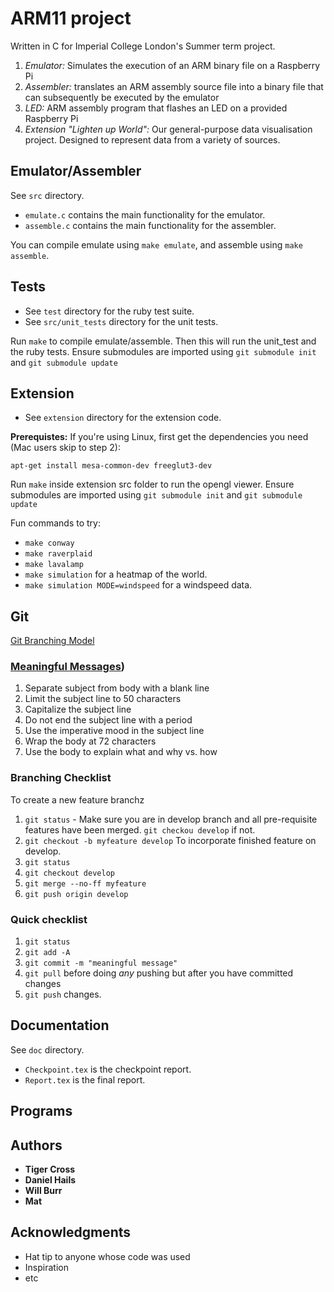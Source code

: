 # ARM11 project
Written in C for Imperial College London's Summer term project.

1. _Emulator:_ Simulates the execution of an ARM binary file on a Raspberry Pi
2. _Assembler:_ translates an ARM assembly source file into a
binary file that can subsequently be executed by the emulator
3. _LED:_ ARM assembly program that flashes an LED on a provided Raspberry Pi
4. _Extension "Lighten up World":_ Our general-purpose data visualisation project. Designed to represent data from a variety of sources.

## Emulator/Assembler

See `src` directory.

- `emulate.c` contains the main functionality for the emulator.
- `assemble.c` contains the main functionality for the assembler.

You can compile emulate using `make emulate`, and assemble using `make assemble`.


## Tests

- See `test` directory for the ruby test suite.
- See `src/unit_tests` directory for the unit tests.

Run `make` to compile emulate/assemble. Then this will run the unit_test and the ruby tests. Ensure submodules are imported using `git submodule init` and `git submodule update`

## Extension

- See `extension` directory for the extension code.

**Prerequistes:** If you're using Linux, first get the dependencies you need
(Mac users skip to step 2):

    apt-get install mesa-common-dev freeglut3-dev

Run `make` inside extension src folder to run the opengl viewer.
Ensure submodules are imported using `git submodule init` and `git submodule update`

Fun commands to try:
-  `make conway`
-  `make raverplaid`
-  `make lavalamp`
-  `make simulation` for a heatmap of the world.
-  `make simulation MODE=windspeed` for a windspeed data.

## Git
[Git Branching Model](http://nvie.com/posts/a-successful-git-branching-model/)
### [Meaningful Messages](https://chris.beams.io/posts/git-commit/))
1. Separate subject from body with a blank line
2. Limit the subject line to 50 characters
3. Capitalize the subject line
4. Do not end the subject line with a period
5. Use the imperative mood in the subject line
6. Wrap the body at 72 characters
7. Use the body to explain what and why vs. how

### Branching Checklist
To create a new feature branchz
1. `git status` - Make sure you are in develop branch and all pre-requisite features have been merged. `git checkou develop` if not.
2. `git checkout -b myfeature develop`
To incorporate finished feature on develop.
1. `git status`
2. `git checkout develop`
3. `git merge --no-ff myfeature`
4. `git push origin develop`

### Quick checklist
1. `git status`
2. `git add -A`
3. `git commit -m "meaningful message"`
4. `git pull` before doing *any* pushing but after you have committed changes
5. `git push` changes.

## Documentation
See `doc` directory.

- `Checkpoint.tex` is the checkpoint report.
- `Report.tex` is the final report.

## Programs

## Authors

* **Tiger Cross**
* **Daniel Hails**
* **Will Burr**
* **Mat**

## Acknowledgments

* Hat tip to anyone whose code was used
* Inspiration
* etc
